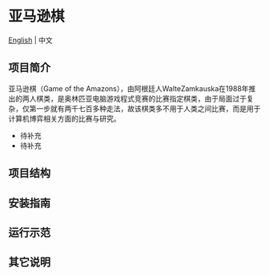 # 亚马逊棋

[English](README.md) | 中文

## 项目简介
亚马逊棋（Game of the Amazons），由阿根廷人WalteZamkauska在1988年推出的两人棋类，是奥林匹亚电脑游戏程式竞赛的比赛指定棋类，由于局面过于复杂，仅第一步就有两千七百多种走法，故该棋类多不用于人类之间比赛，而是用于计算机博弈相关方面的比赛与研究。

- 待补充
- 待补充

## 项目结构

## 安装指南

## 运行示范

## 其它说明
